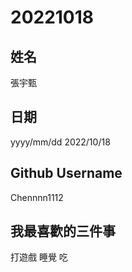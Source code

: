 # 20221018
姓名
----
張宇甄

日期
----
yyyy/mm/dd
2022/10/18

Github Username
---------------
Chennnn1112

我最喜歡的三件事
---------------
打遊戲
睡覺
吃
